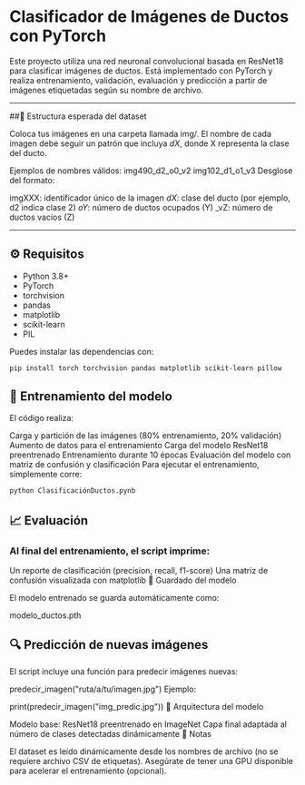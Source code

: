 # Clasificador de Imágenes de Ductos con PyTorch

Este proyecto utiliza una red neuronal convolucional basada en ResNet18 para clasificar imágenes de ductos. Está implementado con PyTorch y realiza entrenamiento, validación, evaluación y predicción a partir de imágenes etiquetadas según su nombre de archivo.

---

##📁 Estructura esperada del dataset

Coloca tus imágenes en una carpeta llamada img/.
El nombre de cada imagen debe seguir un patrón que incluya _dX_, donde X representa la clase del ducto.

Ejemplos de nombres válidos:
img490_d2_o0_v2
img102_d1_o1_v3
Desglose del formato:

imgXXX: identificador único de la imagen
_dX_: clase del ducto (por ejemplo, d2 indica clase 2)
_oY_: número de ductos ocupados (Y)
_vZ: número de ductos vacíos (Z)


---

## ⚙️ Requisitos

- Python 3.8+
- PyTorch
- torchvision
- pandas
- matplotlib
- scikit-learn
- PIL

Puedes instalar las dependencias con:

```bash
pip install torch torchvision pandas matplotlib scikit-learn pillow
```

## 🚀 Entrenamiento del modelo

El código realiza:

Carga y partición de las imágenes (80% entrenamiento, 20% validación)
Aumento de datos para el entrenamiento
Carga del modelo ResNet18 preentrenado
Entrenamiento durante 10 épocas
Evaluación del modelo con matriz de confusión y clasificación
Para ejecutar el entrenamiento, simplemente corre:
```bash
python ClasificaciónDuctos.pynb
```

## 📈 Evaluación

### Al final del entrenamiento, el script imprime:

Un reporte de clasificación (precision, recall, f1-score)
Una matriz de confusión visualizada con matplotlib
💾 Guardado del modelo

El modelo entrenado se guarda automáticamente como:

modelo_ductos.pth

## 🔍 Predicción de nuevas imágenes

El script incluye una función para predecir imágenes nuevas:

predecir_imagen("ruta/a/tu/imagen.jpg")
Ejemplo:

print(predecir_imagen("img_predic.jpg"))
🧠 Arquitectura del modelo

Modelo base: ResNet18 preentrenado en ImageNet
Capa final adaptada al número de clases detectadas dinámicamente
📌 Notas

El dataset es leído dinámicamente desde los nombres de archivo (no se requiere archivo CSV de etiquetas).
Asegúrate de tener una GPU disponible para acelerar el entrenamiento (opcional).
